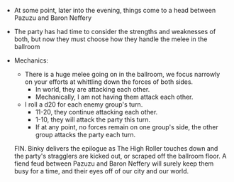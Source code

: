 - At some point, later into the evening, things come to a head between Pazuzu and Baron Neffery
- The party has had time to consider the strengths and weaknesses of both, but now they must choose how they handle the melee in the ballroom
- Mechanics:
	- There is a huge melee going on in the ballroom, we focus narrowly on your efforts at whittling down the forces of both sides. 
		- In world, they are attacking each other. 
		- Mechanically, I am not having them attack each other.
	- I roll a d20 for each enemy group's turn. 
		- 11-20, they continue attacking each other. 
		- 1-10, they will attack the party this turn.
		- If at any point, no forces remain on one group's side, the other group attacks the party each turn.

	FIN. Binky delivers the epilogue as The High Roller touches down and the party's stragglers are kicked out, or scraped off the ballroom floor. A fiend feud between Pazuzu and Baron Neffery will surely keep them busy for a time, and their eyes off of our city and our world.